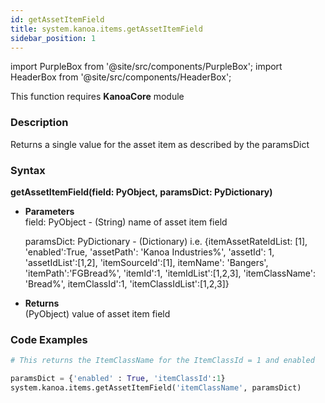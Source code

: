 ```yaml
---
id: getAssetItemField
title: system.kanoa.items.getAssetItemField
sidebar_position: 1
---
```

import PurpleBox from '@site/src/components/PurpleBox';
import HeaderBox from '@site/src/components/HeaderBox';

<PurpleBox>This function requires <b>KanoaCore</b> module</PurpleBox>


### Description
Returns a single value for the asset item as described by the paramsDict 

### Syntax
**getAssetItemField(field: PyObject, paramsDict: PyDictionary)**

- **Parameters**  
    field: PyObject - (String) name of asset item field

    paramsDict: PyDictionary - (Dictionary) i.e. {itemAssetRateIdList: [1], 'enabled':True, 'assetPath': 'Kanoa Industries%', 'assetId': 1, 'assetIdList':[1,2], 'itemSourceId':[1], itemName': 'Bangers', 'itemPath':'FGBread%', 'itemId':1, 'itemIdList':[1,2,3], 'itemClassName': 'Bread%', itemClassId':1, 'itemClassIdList':[1,2,3]}


- **Returns**  
    (PyObject) value of asset item field


### Code Examples

```py
# This returns the ItemClassName for the ItemClassId = 1 and enabled

paramsDict = {'enabled' : True, 'itemClassId':1}
system.kanoa.items.getAssetItemField('itemClassName', paramsDict)
```